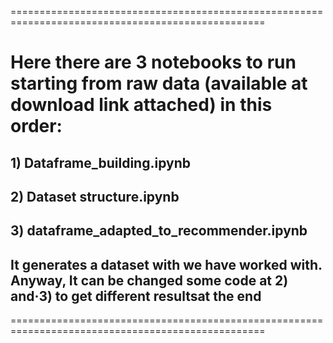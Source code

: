 ==================================================================================================
# Here there are 3 notebooks to run starting from raw data (available at download link attached) in this order:
## 1) Dataframe_building.ipynb
## 2) Dataset structure.ipynb
## 3) dataframe_adapted_to_recommender.ipynb

## It generates a dataset with we have worked with. Anyway, It can be changed some code at 2) and·3) to get different resultsat the end
==================================================================================================
